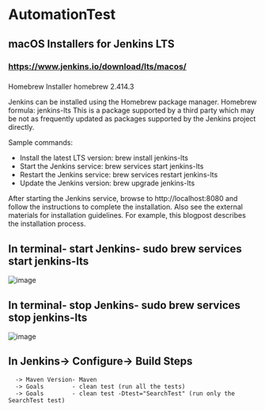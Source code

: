 # AutomationTest

## macOS Installers for Jenkins LTS
### https://www.jenkins.io/download/lts/macos/
###  
Homebrew Installer 
homebrew 2.414.3

Jenkins can be installed using the Homebrew package manager. Homebrew formula: jenkins-lts This is a package supported by a third party which may be not as frequently updated as packages supported by the Jenkins project directly.

Sample commands:
- Install the latest LTS version: brew install jenkins-lts
- Start the Jenkins service: brew services start jenkins-lts
- Restart the Jenkins service: brew services restart jenkins-lts
- Update the Jenkins version: brew upgrade jenkins-lts
  
After starting the Jenkins service, browse to http://localhost:8080 and follow the instructions to complete the installation. Also see the external materials for installation guidelines. For example, this blogpost describes the installation process.

## In terminal- start Jenkins-  sudo brew services start jenkins-lts
![image](https://github.com/GaciuRadu/AutomationTest/assets/136181535/369d9edf-2eec-4f63-978c-0fe453d66910)


## In terminal- stop Jenkins-  sudo brew services stop jenkins-lts
![image](https://github.com/GaciuRadu/AutomationTest/assets/136181535/06a1bd5b-17ab-45b0-933d-28bf1ca53c41)

## In Jenkins-> Configure-> Build Steps
      -> Maven Version- Maven
      -> Goals        - clean test (run all the tests)   
      -> Goals        - clean test -Dtest="SearchTest" (run only the SearchTest test)
